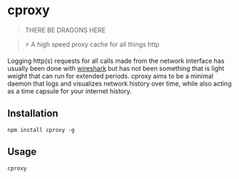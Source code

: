 # cproxy

> THERE BE DRAGONS HERE

> ⚡️ A high speed proxy cache for all things http

Logging http(s) requests for all calls made from the network interface has usually been done with [wireshark](https://www.wireshark.org) but has not been something that is light weight that can run for extended periods. cproxy aims to be a minimal daemon that logs and visualizes network history over time, while also acting as a time capsule for your internet history.

## Installation

```
npm install cproxy -g
```
## Usage

```
cproxy
```
